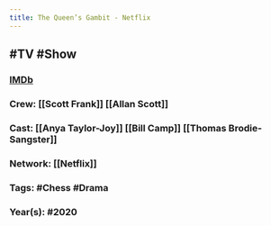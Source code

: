 ```yaml
---
title: The Queen’s Gambit - Netflix
---
```


## #TV #Show
### [IMDb](https://www.imdb.com/title/tt10048342/)

### Crew: [[Scott Frank]] [[Allan Scott]]

### Cast: [[Anya Taylor-Joy]] [[Bill Camp]] [[Thomas Brodie-Sangster]]

### Network: [[Netflix]]

### Tags: #Chess #Drama

### Year(s): #2020
